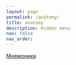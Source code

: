 ```yaml
---
layout: page
permalink: /anatomy/
title: anatomy
description: Hidden menu
nav: false
nav_order:
---
```


[Мнемоники](https://danieldinev.com/mnemonics/)